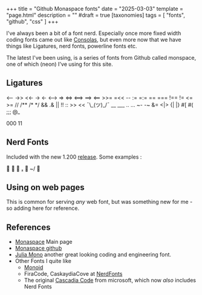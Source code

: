 +++
title = "Github Monaspace fonts"
date = "2025-03-03"
template = "page.html"
description = ""
#draft = true
[taxonomies]
tags = [ "fonts", "github", "css" ]
+++ 


I've always been a bit of a font nerd. Especially once more fixed width coding fonts came out like  [Consolas](https://learn.microsoft.com/ja-jp/typography/font-list/consolas), but even more now that we have things like Ligatures, nerd fonts, powerline fonts etc. 

The latest I've been using, is a series of fonts from Github called monspace, one of which (neon) I've using for this site.

## Ligatures

<!-- --> <-- ->> <<- -> <- <--> => <=> <==> ==> <== >>= =<< -- := =:= == === !== != <= >= // /** /* */ && .& || !! :: >> << ¯\_(ツ)_/¯ __ ___ .. ...  ~- -~ &= <|> {| |} #[ #( ;;; @_

000 11

## Nerd Fonts 

Included with the new 1.200 [release](https://github.com/githubnext/monaspace/releases/tag/v1.200). Some examples :

     ~/ 

## Using on web pages

This is common for serving *any* web font, but was something new for me - so adding here for reference.


## References

- [Monaspace](https://monaspace.githubnext.com/) Main page
- [Monaspace github](https://github.com/githubnext/monaspace)
- [Julia Mono](https://juliamono.netlify.app/) another great looking coding and engineering font.
- Other Fonts I quite like
  - [Monoid](https://larsenwork.com/monoid/)
  - FiraCode, CaskaydiaCove at [NerdFonts](https://www.nerdfonts.com/)
  - The original [Cascadia Code](https://devblogs.microsoft.com/commandline/cascadia-code-2404-23/) from microsoft, which now *also* includes Nerd Fonts
